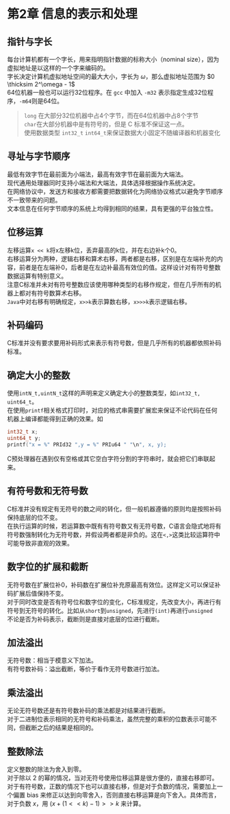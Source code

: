 # 第2章 信息的表示和处理

## 指针与字长
每台计算机都有一个字长，用来指明指针数据的标称大小（nominal size），因为虚拟地址是以这样的一个字来编码的。  
字长决定计算机虚拟地址空间的最大大小，字长为 $\omega$，那么虚拟地址范围为 $0 \thicksim 2^\omega - 1$  
64位机器一般也可以运行32位程序。在 `gcc` 中加入 `-m32` 表示指定生成32位程序，`-m64`则是64位。  
> `long` 在大部分32位机器中占4个字节，而在64位机器中占8个字节  
> `char`在大部分机器中是有符号的，但是 C 标准不保证这一点。  
> 使用数据类型 `int32_t` `int64_t`来保证数据大小固定不随编译器和机器变化

## 寻址与字节顺序
最低有效字节在最前面为小端法，最高有效字节在最前面为大端法。  
现代通用处理器同时支持小端法和大端法，具体选择根据操作系统决定。  
在网络协议中，发送方和接收方都需要把数据转化为网络协议格式以避免字节顺序不一致带来的问题。  
文本信息在任何字节顺序的系统上均得到相同的结果，具有更强的平台独立性。

## 位移运算
左移运算`x << k`将x左移k位，丢弃最高的k位，并在右边补k个0。  
右移运算分为两种，逻辑右移和算术右移，两者都是右移，区别是在左端补充的内容，前者是在左端补0，后者是在左边补最高有效位的值。这样设计对有符号整数数据运算有特别意义。  
注意C标准并未对有符号整数应该使用哪种类型的右移作规定，但在几乎所有的机器上都对有符号数算术右移。  
`Java`中对右移有明确规定，`x>>k`表示算数右移，`x>>>k`表示逻辑右移。

## 补码编码
C标准并没有要求要用补码形式来表示有符号数，但是几乎所有的机器都依照补码标准。

## 确定大小的整数
使用`intN_t,uintN_t`这样的声明来定义确定大小的整数类型，如`int32_t, uint64_t`。  
在使用`printf`相关格式打印时，对应的格式串需要扩展宏来保证不论代码在任何机器上编译都能得到正确的效果。如  
```cpp
int32_t x;
uint64_t y;
printf("x = %" PRId32 ",y = %" PRIu64 " "\n", x, y);
```
C预处理器在遇到仅有空格或其它空白字符分割的字符串时，就会把它们串联起来。

## 有符号数和无符号数
C标准并没有规定有无符号的数之间的转化，但一般机器遵循的原则均是按照补码保持底层的位不变。  
在执行运算的时候，若运算数中既有有符号数又有无符号数，C语言会隐式地将有符号数强制转化为无符号数，并假设两者都是非负的。这在`<,>`这类比较运算符中可能导致非直观的效果。

## 数字位的扩展和截断
无符号数在扩展位补0，补码数在扩展位补充原最高有效位。这样定义可以保证补码扩展后值保持不变。  
对于同时改变是否有符号位和数字位的变化，C标准规定，先改变大小，再进行有符号到无符号的转化。比如从`short`到`unsigned`，先进行`(int)`再进行`unsigned`  
不论是否为补码表示，截断则是直接对底层的位进行截断。

## 加法溢出
无符号数：相当于模意义下加法。  
有符号数补码：溢出截断，等价于看作无符号数进行加法。

## 乘法溢出
无论无符号数还是有符号数补码的乘法都是对结果进行截断。  
对于二进制位表示相同的无符号和补码乘法，虽然完整的乘积的位数表示可能不同，但截断之后的结果是相同的。

## 整数除法
定义整数的除法为舍入到零。  
对于除以 2 的幂的情况，当对无符号使用位移运算是很方便的，直接右移即可。  
对于有符号数，正数的情况下也可以直接右移，但是对于负数的情况，需要加上一个偏置 bias 来修正以达到向零舍入，否则直接右移运算是向下舍入。具体而言，对于负数 $x$，用 $(x + (1 << k) - 1) >> k$ 来计算。